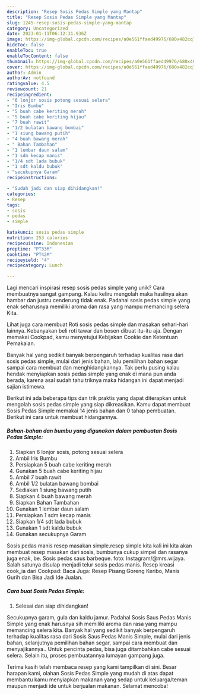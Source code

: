 ```yaml
---
description: "Resep Sosis Pedas Simple yang Mantap"
title: "Resep Sosis Pedas Simple yang Mantap"
slug: 1245-resep-sosis-pedas-simple-yang-mantap
category: Uncategorized
date: 2023-01-11T06:12:31.936Z
image: https://img-global.cpcdn.com/recipes/a0e561ffaed49976/680x482cq70/sosis-pedas-simple-foto-resep-utama.jpg
hideToc: false
enableToc: true
enableTocContent: false
thumbnail: https://img-global.cpcdn.com/recipes/a0e561ffaed49976/680x482cq70/sosis-pedas-simple-foto-resep-utama.jpg
cover: https://img-global.cpcdn.com/recipes/a0e561ffaed49976/680x482cq70/sosis-pedas-simple-foto-resep-utama.jpg
author: Admin
authorAv: notfound
ratingvalue: 4.5
reviewcount: 21
recipeingredient:
- "6 lonjor sosis potong sesuai selera"
- "Iris Bumbu"
- "5 buah cabe keriting merah"
- "5 buah cabe keriting hijau"
- "7 buah rawit"
- "1/2 bulatan bawang bombai"
- "1 siung bawang putih"
- "4 buah bawang merah"
- " Bahan Tambahan"
- "1 lembar daun salam"
- "1 sdm kecap manis"
- "1/4 sdt lada bubuk"
- "1 sdt kaldu bubuk"
- "secukupnya Garam"
recipeinstructions:

- "Sudah jadi dan siap dihidangkan!"
categories:
- Resep
tags:
- sosis
- pedas
- simple

katakunci: sosis pedas simple 
nutrition: 253 calories
recipecuisine: Indonesian
preptime: "PT33M"
cooktime: "PT42M"
recipeyield: "4"
recipecategory: Lunch

---
```





Lagi mencari inspirasi resep sosis pedas simple yang unik? Cara membuatnya sangat gampang. Kalau keliru mengolah maka hasilnya akan hambar dan justru cenderung tidak enak. Padahal sosis pedas simple yang enak seharusnya memiliki aroma dan rasa yang mampu memancing selera Kita.





Lihat juga cara membuat Roti sosis pedas simple dan masakan sehari-hari lainnya. Kebanyakan beli roti tawar dan bosen dibuat itu-itu aja. Dengan memakai Cookpad, kamu menyetujui Kebijakan Cookie dan Ketentuan Pemakaian.

Banyak hal yang sedikit banyak berpengaruh terhadap kualitas rasa dari sosis pedas simple, mulai dari jenis bahan, lalu pemilihan bahan segar sampai cara membuat dan menghidangkannya. Tak perlu pusing kalau hendak menyiapkan sosis pedas simple yang enak di mana pun anda berada, karena asal sudah tahu triknya maka hidangan ini dapat menjadi sajian istimewa.






Berikut ini ada beberapa tips dan trik praktis yang dapat diterapkan untuk mengolah sosis pedas simple yang siap dikreasikan. Kamu dapat membuat Sosis Pedas Simple memakai 14 jenis bahan dan 0 tahap pembuatan. Berikut ini cara untuk membuat hidangannya.

<!--inarticleads1-->

##### Bahan-bahan dan bumbu yang digunakan dalam pembuatan Sosis Pedas Simple:

1. Siapkan 6 lonjor sosis, potong sesuai selera
1. Ambil Iris Bumbu
1. Persiapkan 5 buah cabe keriting merah
1. Gunakan 5 buah cabe keriting hijau
1. Ambil 7 buah rawit
1. Ambil 1/2 bulatan bawang bombai
1. Sediakan 1 siung bawang putih
1. Siapkan 4 buah bawang merah
1. Siapkan  Bahan Tambahan
1. Gunakan 1 lembar daun salam
1. Persiapkan 1 sdm kecap manis
1. Siapkan 1/4 sdt lada bubuk
1. Gunakan 1 sdt kaldu bubuk
1. Gunakan secukupnya Garam


Sosis pedas manis resep masakan simple.resep simple kita kali ini kita akan membuat resep masakan dari sosis, bumbunya cukup simpel dan rasanya juga enak, be. Sosis pedas saus barbeque. foto: Instagram/@mrs.wijaya. Salah satunya disulap menjadi telur sosis pedas manis. Resep kreasi cook_ia dari Cookpad: Baca Juga: Resep Pisang Goreng Keribo, Manis Gurih dan Bisa Jadi Ide Jualan. 

<!--inarticleads2-->

##### Cara buat Sosis Pedas Simple:


1. Selesai dan siap dihidangkan!

Secukupnya garam, gula dan kaldu jamur. Padahal Sosis Saus Pedas Manis Simple yang enak harusnya sih memiliki aroma dan rasa yang mampu memancing selera kita. Banyak hal yang sedikit banyak berpengaruh terhadap kualitas rasa dari Sosis Saus Pedas Manis Simple, mulai dari jenis bahan, selanjutnya pemilihan bahan segar, sampai cara membuat dan menyajikannya.. Untuk pencinta pedas, bisa juga ditambahkan cabe sesuai selera. Selain itu, proses pembuatannya lumayan gampang juga. 

Terima kasih telah membaca resep yang kami tampilkan di sini. Besar harapan kami, olahan Sosis Pedas Simple yang mudah di atas dapat membantu kamu menyiapkan makanan yang sedap untuk keluarga/teman maupun menjadi ide untuk berjualan makanan. Selamat mencoba!
